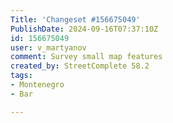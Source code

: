 ```yaml
---
Title: 'Changeset #156675049'
PublishDate: 2024-09-16T07:37:10Z
id: 156675049
user: v_martyanov
comment: Survey small map features
created_by: StreetComplete 58.2
tags:
- Montenegro
- Bar

---
```

